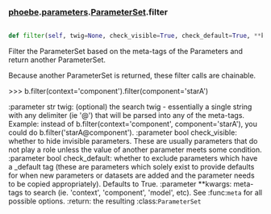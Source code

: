 ### [phoebe](phoebe.md).[parameters](parameters.md).[ParameterSet](ParameterSet.md).filter

```py

def filter(self, twig=None, check_visible=True, check_default=True, **kwargs)

```



Filter the ParameterSet based on the meta-tags of the Parameters
and return another ParameterSet.

Because another ParameterSet is returned, these filter calls are
chainable.

&gt;&gt;&gt; b.filter(context='component').filter(component='starA')

:parameter str twig: (optional) the search twig - essentially a single
        string with any delimiter (ie '@') that will be parsed
        into any of the meta-tags.  Example: instead of
        b.filter(context='component', component='starA'), you
        could do b.filter('starA@component').
:parameter bool check_visible: whether to hide invisible
        parameters.  These are usually parameters that do not
        play a role unless the value of another parameter meets
        some condition.
:parameter bool check_default: whether to exclude parameters which
        have a _default tag (these are parameters which solely exist
        to provide defaults for when new parameters or datasets are
        added and the parameter needs to be copied appropriately).
        Defaults to True.
:parameter **kwargs: meta-tags to search (ie. 'context', 'component',
        'model', etc).  See :func:`meta` for all possible options.
:return: the resulting :class:`ParameterSet`

